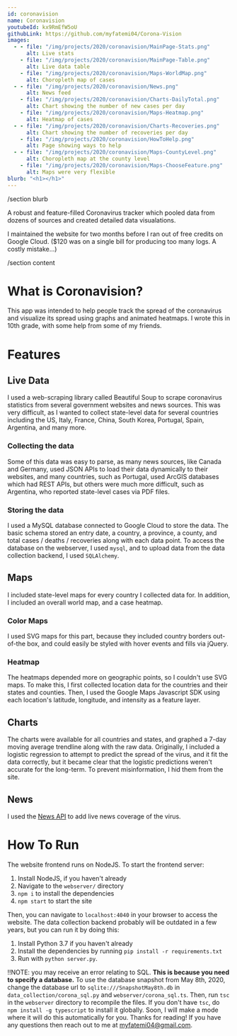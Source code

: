 ```yaml
---
id: coronavision
name: Coronavision
youtubeId: kx9RmEfW5oU
githubLink: https://github.com/myfatemi04/Corona-Vision
images:
  - - file: "/img/projects/2020/coronavision/MainPage-Stats.png"
      alt: Live stats
    - file: "/img/projects/2020/coronavision/MainPage-Table.png"
      alt: Live data table
    - file: "/img/projects/2020/coronavision/Maps-WorldMap.png"
      alt: Choropleth map of cases
  - - file: "/img/projects/2020/coronavision/News.png"
      alt: News feed
    - file: "/img/projects/2020/coronavision/Charts-DailyTotal.png"
      alt: Chart showing the number of new cases per day
    - file: "/img/projects/2020/coronavision/Maps-Heatmap.png"
      alt: Heatmap of cases
  - - file: "/img/projects/2020/coronavision/Charts-Recoveries.png"
      alt: Chart showing the number of recoveries per day
    - file: "/img/projects/2020/coronavision/HowToHelp.png"
      alt: Page showing ways to help
  - - file: "/img/projects/2020/coronavision/Maps-CountyLevel.png"
      alt: Choropleth map at the county level
    - file: "/img/projects/2020/coronavision/Maps-ChooseFeature.png"
      alt: Maps were very flexible
blurb: "<h1></h1>"
---
```


/section blurb

A robust and feature-filled Coronavirus tracker which pooled data from
dozens of sources and created detailed data visualations.

I maintained the website for two months before I ran out of free credits
on Google Cloud. ($120 was on a single bill for producing too many logs.
A costly mistake...)

/section content

# What is Coronavision?

This app was intended to help people track the spread of the coronavirus and visualize its spread using graphs and animated heatmaps. I wrote this in 10th grade, with some help from some of my friends.

# Features

## Live Data

I used a web-scraping library called Beautiful Soup to scrape coronavirus statistics from several government websites and news sources. This was very difficult, as I wanted to collect state-level data for several countries including the US, Italy, France, China, South Korea, Portugal, Spain, Argentina, and many more.

### Collecting the data

Some of this data was easy to parse, as many news sources, like Canada and Germany, used JSON APIs to load their data dynamically to their websites, and many countries, such as Portugal, used ArcGIS databases which had REST APIs, but others were much more difficult, such as Argentina, who reported state-level cases via PDF files.

### Storing the data

I used a MySQL database connected to Google Cloud to store the data. The basic schema stored an entry date, a country, a province, a county, and total cases / deaths / recoveries along with each data point. To access the database on the webserver, I used `mysql`, and to upload data from the data collection backend, I used `SQLAlchemy`.

## Maps

I included state-level maps for every country I collected data for. In addition, I included an overall world map, and a case heatmap.

### Color Maps

I used SVG maps for this part, because they included country borders out-of-the box, and could easily be styled with hover events and fills via jQuery.

### Heatmap

The heatmaps depended more on geographic points, so I couldn't use SVG maps. To make this, I first collected location data for the countries and their states and counties. Then, I used the Google Maps Javascript SDK using each location's latitude, longitude, and intensity as a feature layer.

## Charts

The charts were available for all countries and states, and graphed a 7-day moving average trendline along with the raw data. Originally, I included a logistic regression to attempt to predict the spread of the virus, and it fit the data correctly, but it became clear that the logistic predictions weren't accurate for the long-term. To prevent misinformation, I hid them from the site.

## News

I used the [News API](http://www.newsapi.org) to add live news coverage of the virus.

# How To Run

The website frontend runs on NodeJS. To start the frontend server:

1. Install NodeJS, if you haven't already
2. Navigate to the `webserver/` directory
3. `npm i` to install the dependencies
4. `npm start` to start the site

Then, you can navigate to `localhost:4040` in your browser to access the website.
The data collection backend probably will be outdated in a few years, but you can run it by doing this:

1. Install Python 3.7 if you haven't already
2. Install the dependencies by running `pip install -r requirements.txt`
3. Run with `python server.py`.

!!NOTE: you may receive an error relating to SQL. **This is because you need to specify a database.** To use the database snapshot from May 8th, 2020, change the database url to `sqlite:///SnapshotMay8th.db` in `data_collection/corona_sql.py` and `webserver/corona_sql.ts`. Then, run `tsc` in the `webserver` directory to recompile the files. If you don't have `tsc`, do `npm install -g typescript` to install it globally.
Soon, I will make a mode where it will do this automatically for you.
Thanks for reading!
If you have any questions then reach out to me at myfatemi04@gmail.com.
